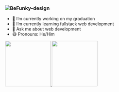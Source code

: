 
### ![BeFunky-design](https://user-images.githubusercontent.com/104763211/167265515-a9d18841-0205-4427-a165-a56e1c974e3c.png)


- 🔭 I’m currently working on my graduation
- 🌱 I’m currently learning fullstack web development
- 💬 Ask me about web development
- 😄 Pronouns: He/Him

<div>
  <a href="https://github.com/EugenioNhampossa/">
  <img height="150em" src = "https://github-readme-stats.vercel.app/api?username=EugenioNhampossa&show_icons=true&theme=dracula&hide=contribs,issues">
  <img height="150em" src = "https://github-readme-stats.vercel.app/api/top-langs/?username=EugenioNhampossa&layout=compact&theme=dracula">
</div>
